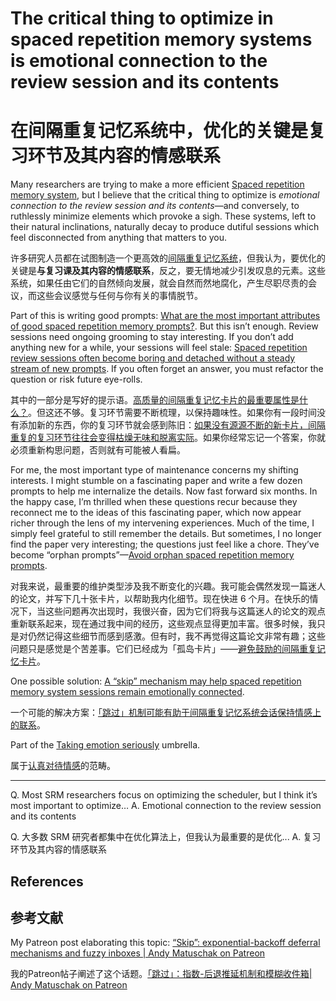 # The critical thing to optimize in spaced repetition memory systems is emotional connection to the review session and its contents

# 在间隔重复记忆系统中，优化的关键是复习环节及其内容的情感联系

Many researchers are trying to make a more efficient [Spaced repetition memory system](https://notes.andymatuschak.org/z4eXdSMJFv2qVGXSUEKH4vdcHBrLHcFY1ZGfC), but I believe that the critical thing to optimize is *emotional connection to the review session and its contents*—and conversely, to ruthlessly minimize elements which provoke a sigh. These systems, left to their natural inclinations, naturally decay to produce dutiful sessions which feel disconnected from anything that matters to you.

许多研究人员都在试图制造一个更高效的[间隔重复记忆系统](https://notes.andymatuschak.org/z4eXdSMJFv2qVGXSUEKH4vdcHBrLHcFY1ZGfC)，但我认为，要优化的关键是**与复习课及其内容的情感联系**，反之，要无情地减少引发叹息的元素。这些系统，如果任由它们的自然倾向发展，就会自然而然地腐化，产生尽职尽责的会议，而这些会议感觉与任何与你有关的事情脱节。

Part of this is writing good prompts: [What are the most important attributes of good spaced repetition memory prompts?](https://notes.andymatuschak.org/z42J1vxsMjhkdbrqVfoqjiEesSzfaEqurBtoJ). But this isn’t enough. Review sessions need ongoing grooming to stay interesting. If you don’t add anything new for a while, your sessions will feel stale: [Spaced repetition review sessions often become boring and detached without a steady stream of new prompts](https://notes.andymatuschak.org/z4hNAfe6TrqjxCydF3CaAVn1svaqiu86JFVBz). If you often forget an answer, you must refactor the question or risk future eye-rolls.

其中的一部分是写好的提示语。[高质量的间隔重复记忆卡片的最重要属性是什么？](https://notes.andymatuschak.org/z42J1vxsMjhkdbrqVfoqjiEesSzfaEqurBtoJ)。但这还不够。复习环节需要不断梳理，以保持趣味性。如果你有一段时间没有添加新的东西，你的复习环节就会感到陈旧：[如果没有源源不断的新卡片，间隔重复的复习环节往往会变得枯燥无味和脱离实际](https://notes.andymatuschak.org/z4hNAfe6TrqjxCydF3CaAVn1svaqiu86JFVBz)。如果你经常忘记一个答案，你就必须重新构思问题，否则就有可能被人看扁。

For me, the most important type of maintenance concerns my shifting interests. I might stumble on a fascinating paper and write a few dozen prompts to help me internalize the details. Now fast forward six months. In the happy case, I’m thrilled when these questions recur because they reconnect me to the ideas of this fascinating paper, which now appear richer through the lens of my intervening experiences. Much of the time, I simply feel grateful to still remember the details. But sometimes, I no longer find the paper very interesting; the questions just feel like a chore. They’ve become “orphan prompts”—[Avoid orphan spaced repetition memory prompts](https://notes.andymatuschak.org/z8QtbrR4cxDshTYBq3RCfwUVkXS8mSjRmAnqk).

对我来说，最重要的维护类型涉及我不断变化的兴趣。我可能会偶然发现一篇迷人的论文，并写下几十张卡片，以帮助我内化细节。现在快进 6 个月。在快乐的情况下，当这些问题再次出现时，我很兴奋，因为它们将我与这篇迷人的论文的观点重新联系起来，现在通过我中间的经历，这些观点显得更加丰富。很多时候，我只是对仍然记得这些细节而感到感激。但有时，我不再觉得这篇论文非常有趣；这些问题只是感觉是个苦差事。它们已经成为「孤岛卡片」——[避免鼓励的间隔重复记忆卡片](https://notes.andymatuschak.org/z8QtbrR4cxDshTYBq3RCfwUVkXS8mSjRmAnqk)。

One possible solution: [A “skip” mechanism may help spaced repetition memory system sessions remain emotionally connected](https://notes.andymatuschak.org/z4xgge5NF7AmCJKrsghgYmzaXKcM5hM8P8vnn).

一个可能的解决方案：[「跳过」机制可能有助于间隔重复记忆系统会话保持情感上的联系](https://notes.andymatuschak.org/z4xgge5NF7AmCJKrsghgYmzaXKcM5hM8P8vnn)。

Part of the [Taking emotion seriously](https://notes.andymatuschak.org/zWiPabJxBUe2LyKaegZRLNQYAE653PXewkhU) umbrella.

属于[认真对待情感](https://notes.andymatuschak.org/zWiPabJxBUe2LyKaegZRLNQYAE653PXewkhU)的范畴。

------

Q. Most SRM researchers focus on optimizing the scheduler, but I think it’s most important to optimize…
A. Emotional connection to the review session and its contents

Q. 大多数 SRM 研究者都集中在优化算法上，但我认为最重要的是优化...
A. 复习环节及其内容的情感联系

## References

## 参考文献

My Patreon post elaborating this topic: [“Skip”: exponential-backoff deferral mechanisms and fuzzy inboxes | Andy Matuschak on Patreon](https://www.patreon.com/posts/skip-exponential-40672377)

我的Patreon帖子阐述了这个话题。[「跳过」：指数-后退推延机制和模糊收件箱| Andy Matuschak on Patreon](https://www.patreon.com/posts/skip-exponential-40672377)